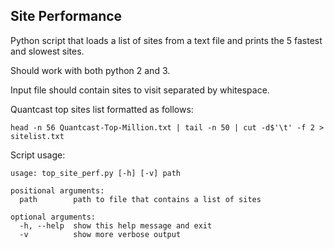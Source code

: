 ## Site Performance

Python script that loads a list of sites from a text file and prints the 5 fastest and slowest sites.

Should work with both python 2 and 3.

Input file should contain sites to visit separated by whitespace.

Quantcast top sites list formatted as follows:
```
head -n 56 Quantcast-Top-Million.txt | tail -n 50 | cut -d$'\t' -f 2 > sitelist.txt
```


Script usage:
```
usage: top_site_perf.py [-h] [-v] path

positional arguments:
  path        path to file that contains a list of sites

optional arguments:
  -h, --help  show this help message and exit
  -v          show more verbose output
```